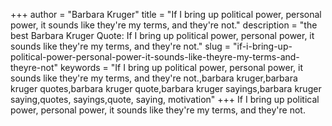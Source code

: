 +++
author = "Barbara Kruger"
title = "If I bring up political power, personal power, it sounds like they're my terms, and they're not."
description = "the best Barbara Kruger Quote: If I bring up political power, personal power, it sounds like they're my terms, and they're not."
slug = "if-i-bring-up-political-power-personal-power-it-sounds-like-theyre-my-terms-and-theyre-not"
keywords = "If I bring up political power, personal power, it sounds like they're my terms, and they're not.,barbara kruger,barbara kruger quotes,barbara kruger quote,barbara kruger sayings,barbara kruger saying,quotes, sayings,quote, saying, motivation"
+++
If I bring up political power, personal power, it sounds like they're my terms, and they're not.
